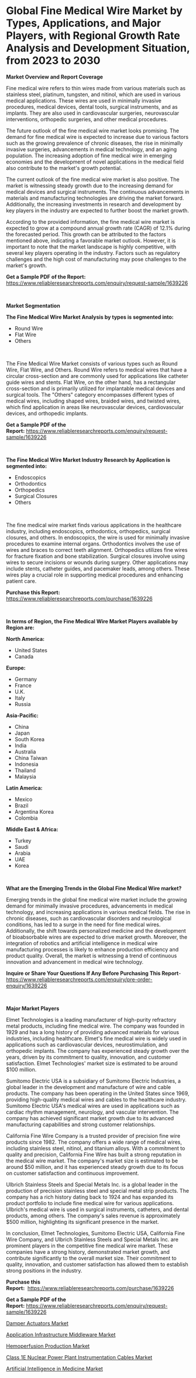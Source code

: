 <p><h1>Global Fine Medical Wire Market by Types, Applications, and Major Players, with Regional Growth Rate Analysis and Development Situation, from 2023 to 2030</h1></p><p><strong>Market Overview and Report Coverage</strong></p>
<p><p>Fine medical wire refers to thin wires made from various materials such as stainless steel, platinum, tungsten, and nitinol, which are used in various medical applications. These wires are used in minimally invasive procedures, medical devices, dental tools, surgical instruments, and as implants. They are also used in cardiovascular surgeries, neurovascular interventions, orthopedic surgeries, and other medical procedures.</p><p>The future outlook of the fine medical wire market looks promising. The demand for fine medical wire is expected to increase due to various factors such as the growing prevalence of chronic diseases, the rise in minimally invasive surgeries, advancements in medical technology, and an aging population. The increasing adoption of fine medical wire in emerging economies and the development of novel applications in the medical field also contribute to the market's growth potential.</p><p>The current outlook of the fine medical wire market is also positive. The market is witnessing steady growth due to the increasing demand for medical devices and surgical instruments. The continuous advancements in materials and manufacturing technologies are driving the market forward. Additionally, the increasing investments in research and development by key players in the industry are expected to further boost the market growth.</p><p>According to the provided information, the fine medical wire market is expected to grow at a compound annual growth rate (CAGR) of 12.1% during the forecasted period. This growth can be attributed to the factors mentioned above, indicating a favorable market outlook. However, it is important to note that the market landscape is highly competitive, with several key players operating in the industry. Factors such as regulatory challenges and the high cost of manufacturing may pose challenges to the market's growth.</p></p>
<p><strong>Get a Sample PDF of the Report:</strong> <a href="https://www.reliableresearchreports.com/enquiry/request-sample/1639226">https://www.reliableresearchreports.com/enquiry/request-sample/1639226</a></p>
<p>&nbsp;</p>
<p><strong>Market Segmentation</strong></p>
<p><strong>The Fine Medical Wire Market Analysis by types is segmented into:</strong></p>
<p><ul><li>Round Wire</li><li>Flat Wire</li><li>Others</li></ul></p>
<p>&nbsp;</p>
<p><p>The Fine Medical Wire Market consists of various types such as Round Wire, Flat Wire, and Others. Round Wire refers to medical wires that have a circular cross-section and are commonly used for applications like catheter guide wires and stents. Flat Wire, on the other hand, has a rectangular cross-section and is primarily utilized for implantable medical devices and surgical tools. The "Others" category encompasses different types of medical wires, including shaped wires, braided wires, and twisted wires, which find application in areas like neurovascular devices, cardiovascular devices, and orthopedic implants.</p></p>
<p><strong>Get a Sample PDF of the Report:</strong>&nbsp;<a href="https://www.reliableresearchreports.com/enquiry/request-sample/1639226">https://www.reliableresearchreports.com/enquiry/request-sample/1639226</a></p>
<p>&nbsp;</p>
<p><strong>The Fine Medical Wire Market Industry Research by Application is segmented into:</strong></p>
<p><ul><li>Endoscopics</li><li>Orthodontics</li><li>Orthopedics</li><li>Surgical Closures</li><li>Others</li></ul></p>
<p>&nbsp;</p>
<p><p>The fine medical wire market finds various applications in the healthcare industry, including endoscopics, orthodontics, orthopedics, surgical closures, and others. In endoscopics, the wire is used for minimally invasive procedures to examine internal organs. Orthodontics involves the use of wires and braces to correct teeth alignment. Orthopedics utilizes fine wires for fracture fixation and bone stabilization. Surgical closures involve using wires to secure incisions or wounds during surgery. Other applications may include stents, catheter guides, and pacemaker leads, among others. These wires play a crucial role in supporting medical procedures and enhancing patient care.</p></p>
<p><strong>Purchase this Report:</strong>&nbsp; <a href="https://www.reliableresearchreports.com/purchase/1639226">https://www.reliableresearchreports.com/purchase/1639226</a></p>
<p>&nbsp;</p>
<p><strong>In terms of Region, the Fine Medical Wire Market Players available by Region are:</strong></p>
<p>
    <p> <strong> North America: </strong>
        <ul>
            <li>United States</li>
            <li>Canada</li>
        </ul>
        </p> 
    <p> <strong> Europe: </strong>
        <ul>
            <li>Germany</li>
            <li>France</li>
            <li>U.K.</li>
            <li>Italy</li>
            <li>Russia</li>
        </ul>
        </p> 
    <p> <strong> Asia-Pacific: </strong>
        <ul>
            <li>China</li>
            <li>Japan</li>
            <li>South Korea</li>
            <li>India</li>
            <li>Australia</li>
            <li>China Taiwan</li>
            <li>Indonesia</li>
            <li>Thailand</li>
            <li>Malaysia</li>
        </ul>
        </p> 
    <p> <strong> Latin America: </strong>
        <ul>
            <li>Mexico</li>
            <li>Brazil</li>
            <li>Argentina Korea</li>
            <li>Colombia</li>
        </ul>
        </p> 
    <p> <strong> Middle East & Africa: </strong>
        <ul>
            <li>Turkey</li>
            <li>Saudi</li>
            <li>Arabia</li>
            <li>UAE</li>
            <li>Korea</li>
        </ul>
    </p>
    </p>
<p>&nbsp;</p>
<p><strong>What are the Emerging Trends in the Global Fine Medical Wire market?</strong></p>
<p><p>Emerging trends in the global fine medical wire market include the growing demand for minimally invasive procedures, advancements in medical technology, and increasing applications in various medical fields. The rise in chronic diseases, such as cardiovascular disorders and neurological conditions, has led to a surge in the need for fine medical wires. Additionally, the shift towards personalized medicine and the development of bioabsorbable wires are expected to drive market growth. Moreover, the integration of robotics and artificial intelligence in medical wire manufacturing processes is likely to enhance production efficiency and product quality. Overall, the market is witnessing a trend of continuous innovation and advancement in medical wire technology.</p></p>
<p><strong>Inquire or Share Your Questions If Any Before Purchasing This Report</strong>- <a href="https://www.reliableresearchreports.com/enquiry/pre-order-enquiry/1639226">https://www.reliableresearchreports.com/enquiry/pre-order-enquiry/1639226</a></p>
<p>&nbsp;</p>
<p><strong>Major Market Players</strong></p>
<p><p>Elmet Technologies is a leading manufacturer of high-purity refractory metal products, including fine medical wire. The company was founded in 1929 and has a long history of providing advanced materials for various industries, including healthcare. Elmet's fine medical wire is widely used in applications such as cardiovascular devices, neurostimulation, and orthopedic implants. The company has experienced steady growth over the years, driven by its commitment to quality, innovation, and customer satisfaction. Elmet Technologies' market size is estimated to be around $100 million.</p><p>Sumitomo Electric USA is a subsidiary of Sumitomo Electric Industries, a global leader in the development and manufacture of wire and cable products. The company has been operating in the United States since 1969, providing high-quality medical wires and cables to the healthcare industry. Sumitomo Electric USA's medical wires are used in applications such as cardiac rhythm management, neurology, and vascular intervention. The company has achieved significant market growth due to its advanced manufacturing capabilities and strong customer relationships.</p><p>California Fine Wire Company is a trusted provider of precision fine wire products since 1982. The company offers a wide range of medical wires, including stainless steel, nitinol, and titanium alloys. With a commitment to quality and precision, California Fine Wire has built a strong reputation in the medical wire market. The company's market size is estimated to be around $50 million, and it has experienced steady growth due to its focus on customer satisfaction and continuous improvement.</p><p>Ulbrich Stainless Steels and Special Metals Inc. is a global leader in the production of precision stainless steel and special metal strip products. The company has a rich history dating back to 1924 and has expanded its product portfolio to include fine medical wire for various applications. Ulbrich's medical wire is used in surgical instruments, catheters, and dental products, among others. The company's sales revenue is approximately $500 million, highlighting its significant presence in the market.</p><p>In conclusion, Elmet Technologies, Sumitomo Electric USA, California Fine Wire Company, and Ulbrich Stainless Steels and Special Metals Inc. are prominent players in the competitive fine medical wire market. These companies have a strong history, demonstrated market growth, and contribute significantly to the overall market size. Their commitment to quality, innovation, and customer satisfaction has allowed them to establish strong positions in the industry.</p></p>
<p><strong>Purchase this Report:</strong>&nbsp;&nbsp;<a href="https://www.reliableresearchreports.com/purchase/1639226">https://www.reliableresearchreports.com/purchase/1639226</a></p>
<p></p>
<p><strong>Get a Sample PDF of the Report:</strong>&nbsp;<a href="https://www.reliableresearchreports.com/enquiry/request-sample/1639226">https://www.reliableresearchreports.com/enquiry/request-sample/1639226</a></p>
<p><p><a href="https://www.linkedin.com/pulse/damper-actuators-market-share-amp-new-trends-analysis/">Damper Actuators Market</a></p><p><a href="https://medium.com/@jaylonlesch/application-infrastructure-middleware-market-trends-and-market-analysis-forecasted-for-period-3fb6427336aa">Application Infrastructure Middleware Market</a></p><p><a href="https://www.linkedin.com/pulse/decoding-hemoperfusion-production-market-deep-dive-latest/">Hemoperfusion Production Market</a></p><p><a href="https://www.linkedin.com/pulse/class-1e-nuclear-power-plant-instrumentation-cables-market-1f/">Class 1E Nuclear Power Plant Instrumentation Cables Market</a></p><p><a href="https://medium.com/@janrussell6445/artificial-intelligence-in-medicine-market-research-report-its-history-and-forecast-2023-to-2030-ebc99fc1b4f2">Artificial Intelligence in Medicine Market</a></p></p>